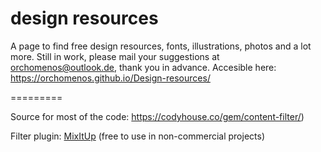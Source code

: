 design resources
=========

A page to find free design resources, fonts, illustrations, photos and a lot more. Still in work, please mail your suggestions at orchomenos@outlook.de, thank you in advance.
Accesible here: https://orchomenos.github.io/Design-resources/

=========

Source for most of the code: https://codyhouse.co/gem/content-filter/)

Filter plugin: [MixItUp](https://github.com/patrickkunka/mixitup) (free to use in non-commercial projects)
